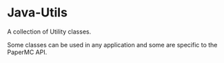 # Java-Utils
A collection of Utility classes.

Some classes can be used in any application and some are specific to the PaperMC API.
